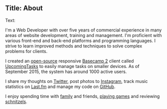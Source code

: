 Title: About
----
Text:

I'm a Web Developer with over five years of commercial experience in many areas of website development, training and management. I'm proficient with various front-end and back-end platforms and programming languages. I strive to learn improved methods and techniques to solve complex problems for clients.

I created an [open-source](http://git.murty.id.au/brendan/upcomingtasks.com) responsive [Basecamp 2](https://basecamp.com/) client called [UpcomingTasks](https://upcomingtasks.com) to easily manage tasks on smaller devices. As of September 2015, the system has around 1000 active users.

I share my thoughts on [Twitter](https://twitter.com/brendanmurty), post photos to [Instagram](https://instagram.com/brendan.murty), track music statistics on [Last.fm](http://www.last.fm/user/brendanmurty) and manage my code on [GitHub](https://github.com/brendanmurty).

I enjoy spending time with [family](http://islamurty.com/) and friends, [playing games](http://steamcommunity.com/id/brendanmurty) and reviewing [schnitzels](http://schnitmydadsays.com/).
